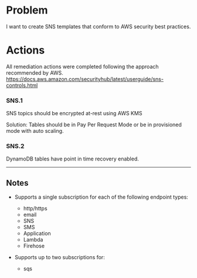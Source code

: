 # Problem 

I want to create SNS templates that conform to AWS security best practices.

# Actions

All remediation actions were completed following the approach recommended by AWS. https://docs.aws.amazon.com/securityhub/latest/userguide/sns-controls.html

### SNS.1
SNS topics should be encrypted at-rest using AWS KMS

Solution: Tables should be in Pay Per Request Mode or be in provisioned mode with auto scaling. 

### SNS.2
DynamoDB tables have point in time recovery enabled.

---
## Notes

- Supports a single subscription for each of the following endpoint types:
    - http/https
    - email
    - SNS
    - SMS
    - Application
    - Lambda
    - Firehose

- Supports up to two subscriptions for:
    - sqs

